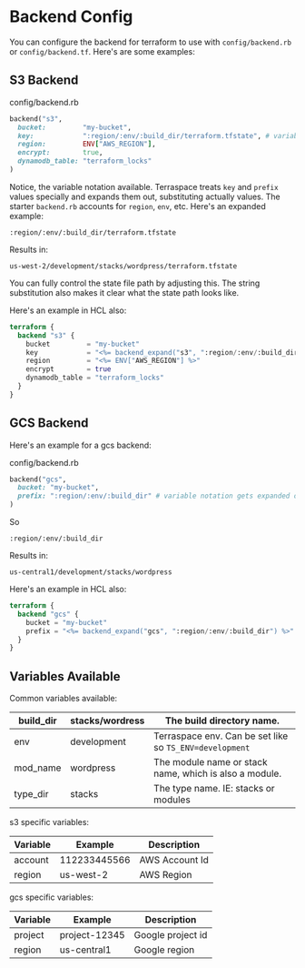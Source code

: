 # Backend Config

You can configure the backend for terraform to use with `config/backend.rb` or `config/backend.tf`. Here's are some examples:

## S3 Backend

config/backend.rb

```ruby
backend("s3",
  bucket:         "my-bucket",
  key:            ":region/:env/:build_dir/terraform.tfstate", # variable notation gets expanded out by terraspace
  region:         ENV["AWS_REGION"],
  encrypt:        true,
  dynamodb_table: "terraform_locks"
)
```

Notice, the variable notation available. Terraspace treats `key` and `prefix` values specially and expands them out, substituting actually values. The starter `backend.rb` accounts for `region`, `env`, etc. Here's an expanded example:

    :region/:env/:build_dir/terraform.tfstate

Results in:

    us-west-2/development/stacks/wordpress/terraform.tfstate

You can fully control the state file path by adjusting this. The string substitution also makes it clear what the state path looks like.

Here's an example in HCL also:

```terraform
terraform {
  backend "s3" {
    bucket         = "my-bucket"
    key            = "<%= backend_expand("s3", ":region/:env/:build_dir/terraform.tfstate") %>" # variable notation expanded by terraspace IE: us-west-2/development/modules/vm/terraform.tfstate
    region         = "<%= ENV["AWS_REGION"] %>"
    encrypt        = true
    dynamodb_table = "terraform_locks"
  }
}
```

## GCS Backend

Here's an example for a gcs backend:

config/backend.rb

```ruby
backend("gcs",
  bucket: "my-bucket",
  prefix: ":region/:env/:build_dir" # variable notation gets expanded out by terraspace
)
```

So

    :region/:env/:build_dir

Results in:

    us-central1/development/stacks/wordpress

Here's an example in HCL also:

```terraform
terraform {
  backend "gcs" {
    bucket = "my-bucket"
    prefix = "<%= backend_expand("gcs", ":region/:env/:build_dir") %>" # variable notation expanded by terraspace IE: us-central1/development/modules/vm
  }
}
```

## Variables Available

Common variables available:

build_dir | stacks/wordress | The build directory name.
--- | --- | ---
env | development | Terraspace env. Can be set like so `TS_ENV=development`
mod_name | wordpress | The module name or stack name, which is also a module.
type_dir | stacks | The type name. IE: stacks or modules

s3 specific variables:

Variable | Example | Description
--- | --- | ---
account | 112233445566 | AWS Account Id
region | us-west-2 | AWS Region


gcs specific variables:

Variable | Example | Description
--- | --- | ---
project | project-12345 | Google project id
region | us-central1 | Google region
